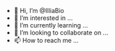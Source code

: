 - 👋 Hi, I’m @IlliaBio
- 👀 I’m interested in ...
- 🌱 I’m currently learning ...
- 💞️ I’m looking to collaborate on ...
- 📫 How to reach me ...

<!---
IlliaBio/IlliaBio is a ✨ special ✨ repository because its `README.md` (this file) appears on your GitHub profile.
You can click the Preview link to take a look at your changes.
--->
